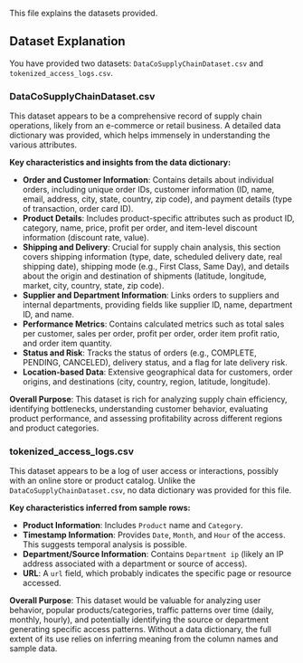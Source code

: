This file explains the datasets provided.

## Dataset Explanation

You have provided two datasets: `DataCoSupplyChainDataset.csv` and `tokenized_access_logs.csv`.

### DataCoSupplyChainDataset.csv

This dataset appears to be a comprehensive record of supply chain operations, likely from an e-commerce or retail business. A detailed data dictionary was provided, which helps immensely in understanding the various attributes.

**Key characteristics and insights from the data dictionary:**

* **Order and Customer Information**: Contains details about individual orders, including unique order IDs, customer information (ID, name, email, address, city, state, country, zip code), and payment details (type of transaction, order card ID).
* **Product Details**: Includes product-specific attributes such as product ID, category, name, price, profit per order, and item-level discount information (discount rate, value).
* **Shipping and Delivery**: Crucial for supply chain analysis, this section covers shipping information (type, date, scheduled delivery date, real shipping date), shipping mode (e.g., First Class, Same Day), and details about the origin and destination of shipments (latitude, longitude, market, city, country, state, zip code).
* **Supplier and Department Information**: Links orders to suppliers and internal departments, providing fields like supplier ID, name, department ID, and name.
* **Performance Metrics**: Contains calculated metrics such as total sales per customer, sales per order, profit per order, order item profit ratio, and order item quantity.
* **Status and Risk**: Tracks the status of orders (e.g., COMPLETE, PENDING, CANCELED), delivery status, and a flag for late delivery risk.
* **Location-based Data**: Extensive geographical data for customers, order origins, and destinations (city, country, region, latitude, longitude).

**Overall Purpose**: This dataset is rich for analyzing supply chain efficiency, identifying bottlenecks, understanding customer behavior, evaluating product performance, and assessing profitability across different regions and product categories.

### tokenized_access_logs.csv

This dataset appears to be a log of user access or interactions, possibly with an online store or product catalog. Unlike the `DataCoSupplyChainDataset.csv`, no data dictionary was provided for this file.

**Key characteristics inferred from sample rows:**

* **Product Information**: Includes `Product` name and `Category`.
* **Timestamp Information**: Provides `Date`, `Month`, and `Hour` of the access. This suggests temporal analysis is possible.
* **Department/Source Information**: Contains `Department ip` (likely an IP address associated with a department or source of access).
* **URL**: A `url` field, which probably indicates the specific page or resource accessed.

**Overall Purpose**: This dataset would be valuable for analyzing user behavior, popular products/categories, traffic patterns over time (daily, monthly, hourly), and potentially identifying the source or department generating specific access patterns. Without a data dictionary, the full extent of its use relies on inferring meaning from the column names and sample data.
